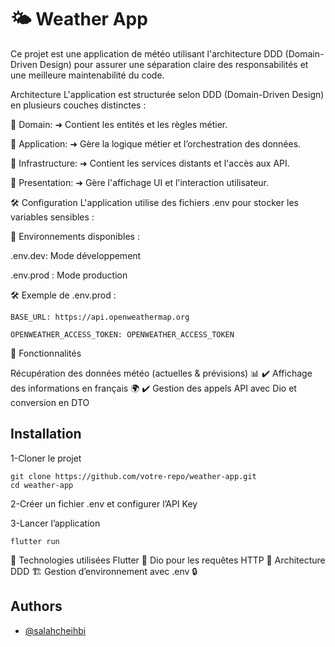 
# 🌤️ Weather App

Ce projet est une application de météo utilisant l'architecture DDD (Domain-Driven Design) pour assurer une séparation claire des responsabilités et une meilleure maintenabilité du code.


Architecture
L'application est structurée selon DDD (Domain-Driven Design) en plusieurs couches distinctes :

📂 Domain:
➜ Contient les entités et les règles métier.

📂 Application:
➜ Gère la logique métier et l’orchestration des données.

📂 Infrastructure:
➜ Contient les services distants et l'accès aux API.

📂 Presentation:
➜ Gère l'affichage UI et l'interaction utilisateur.


🛠️ Configuration
L'application utilise des fichiers .env pour stocker les variables sensibles :

📌 Environnements disponibles :

.env.dev: Mode développement

.env.prod : Mode production

🛠️ Exemple de .env.prod :

`BASE_URL: https://api.openweathermap.org`

`OPENWEATHER_ACCESS_TOKEN: OPENWEATHER_ACCESS_TOKEN`

📌 Fonctionnalités

 Récupération des données météo (actuelles & prévisions) 📊
✔️ Affichage des informations en français 🌍
✔️ Gestion des appels API avec Dio et conversion en DTO


## Installation

1-Cloner le projet

```
git clone https://github.com/votre-repo/weather-app.git
cd weather-app
```
    
2-Créer un fichier .env et configurer l’API Key

3-Lancer l’application
```
flutter run
```


📌 Technologies utilisées
Flutter 🚀
Dio pour les requêtes HTTP 🔗
Architecture DDD 🏗️
Gestion d’environnement avec .env 🔒

## Authors

- [@salahcheihbi](https://www.github.com/salahcheihbi)

